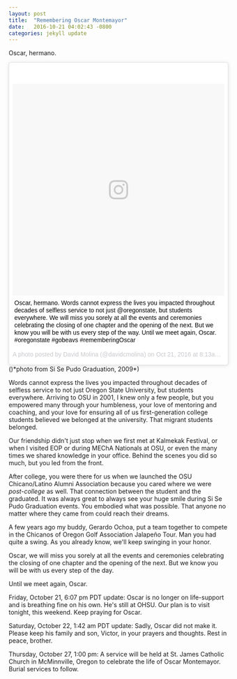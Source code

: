 ```yaml
---
layout: post
title:  "Remembering Oscar Montemayor"
date:   2016-10-21 04:02:43 -0800
categories: jekyll update
---
```


Oscar, hermano.

<blockquote class="instagram-media" data-instgrm-captioned data-instgrm-version="7" style=" background:#FFF; border:0; border-radius:3px; box-shadow:0 0 1px 0 rgba(0,0,0,0.5),0 1px 10px 0 rgba(0,0,0,0.15); margin: 1px; max-width:658px; padding:0; width:99.375%; width:-webkit-calc(100% - 2px); width:calc(100% - 2px);">
<div style="padding:8px;"> <div style=" background:#F8F8F8; line-height:0; margin-top:40px; padding:50.0% 0; text-align:center; width:100%;">
<div style=" background:url(data:image/png;base64,iVBORw0KGgoAAAANSUhEUgAAACwAAAAsCAMAAAApWqozAAAABGdBTUEAALGPC/xhBQAAAAFzUkdCAK7OHOkAAAAMUExURczMzPf399fX1+bm5mzY9AMAAADiSURBVDjLvZXbEsMgCES5/P8/t9FuRVCRmU73JWlzosgSIIZURCjo/ad+EQJJB4Hv8BFt+IDpQoCx1wjOSBFhh2XssxEIYn3ulI/6MNReE07UIWJEv8UEOWDS88LY97kqyTliJKKtuYBbruAyVh5wOHiXmpi5we58Ek028czwyuQdLKPG1Bkb4NnM+VeAnfHqn1k4+GPT6uGQcvu2h2OVuIf/gWUFyy8OWEpdyZSa3aVCqpVoVvzZZ2VTnn2wU8qzVjDDetO90GSy9mVLqtgYSy231MxrY6I2gGqjrTY0L8fxCxfCBbhWrsYYAAAAAElFTkSuQmCC); display:block; height:44px; margin:0 auto -44px; position:relative; top:-22px; width:44px;"></div></div>
<p style=" margin:8px 0 0 0; padding:0 4px;">
<a href="https://www.instagram.com/p/BL1F9l_hoJN/" style=" color:#000; font-family:Arial,sans-serif; font-size:14px; font-style:normal; font-weight:normal; line-height:17px; text-decoration:none; word-wrap:break-word;" target="_blank">Oscar, hermano. Words cannot express the lives you impacted throughout decades of selfless service to not just @oregonstate, but students everywhere. We will miss you sorely at all the events and ceremonies celebrating the closing of one chapter and the opening of the next. But we know you will be with us every step of the way. Until we meet again, Oscar. #oregonstate #gobeavs #rememberingOscar</a>
</p>
<p style=" color:#c9c8cd; font-family:Arial,sans-serif; font-size:14px; line-height:17px; margin-bottom:0; margin-top:8px; overflow:hidden; padding:8px 0 7px; text-align:center; text-overflow:ellipsis; white-space:nowrap;">A photo posted by David Molina (@davidcmolina) on <time style=" font-family:Arial,sans-serif; font-size:14px; line-height:17px;" datetime="2016-10-21T15:13:26+00:00">Oct 21, 2016 at 8:13am PDT</time></p></div>
</blockquote> <script async defer src="//platform.instagram.com/en_US/embeds.js">
</script>
()*photo from Si Se Pudo Graduation, 2009*)

Words cannot express the lives you impacted throughout decades of selfless service to not just Oregon State University, but students everywhere. Arriving to OSU in 2001, I knew only a few people, but you empowered many through your humbleness, your love of mentoring and coaching, and your love for ensuring all of us first-generation college students believed we belonged at the university. That migrant students belonged.

Our friendship didn't just stop when we first met at Kalmekak Festival, or when I visited EOP or during MEChA Nationals at OSU, or even the many times we shared knowledge in your office. Behind the scenes you did so much, but you led from the front.

After college, you were there for us when we launched the OSU Chicano/Latino Alumni Association because you cared where we were *post-college* as well. That connection between the student and the graduated. It was always great to always see your huge smile during Si Se Pudo Graduation events. You embodied what was possible. That anyone no matter where they came from could reach their dreams.

A few years ago my buddy, Gerardo Ochoa, put a team together to compete in the Chicanos of Oregon Golf Association Jalapeño Tour. Man you had quite a swing. As you already know, we'll keep swinging in your honor.

Oscar, we will miss you sorely at all the events and ceremonies celebrating the closing of one chapter and the opening of the next. But we know you will be with us every step of the day.

Until we meet again, Oscar.

Friday, October 21, 6:07 pm PDT update: Oscar is no longer on life-support and is breathing fine on his own. He's still at OHSU. Our plan is to visit tonight, this weekend. Keep praying for Oscar.

Saturday, October 22, 1:42 am PDT update: Sadly, Oscar did not make it. Please keep his family and son, Victor, in your prayers and thoughts. Rest in peace, brother.

Thursday, October 27, 1:00 pm: A service will be held at St. James Catholic Church in McMinnville, Oregon to celebrate the life of Oscar Montemayor. Burial services to follow.

